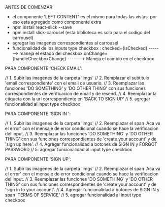 ANTES DE COMENZAR: 
- el componente 'LEFT CONTENT' es el mismo para todas las vistas. por eso esta agregado como componente extra
- npm install react-slick --save
- npm install slick-carousel  (esta biblioteca es solo para el codigo del carrousel)
- agregar las imagenes correspondientes al carrousel
- funcionalidad de los inputs type checkbox : 
    checked={isChecked} -------> maneja el estado del checkbox
    onChange={handleCheckboxChange} ------> Maneja el cambio en el checkbox


PARA COMPONENTE 'CHECK EMAIL':

// 1. Subir las imagenes de la carpeta 'imgs'
// 2. Remplazar el subtitulo 'email correspondiente' con el email de usuario.
// 3. Reemplazar las funciones 'DO SOMETHING' y 'DO OTHER THING' con sus funciones correspondientes   de verificacion de email y de resend.
// 4. Reemplazar la etiqueta <A> con la url correspondiente en 'BACK TO SIGN UP'
// 5. agregar funcionalidad al input type checkbox



PARA COMPONENTE 'SIGN IN ':

// 1. Subir las imagenes de la carpeta 'imgs'
// 2. Reemplazar el span 'Aca va el error' con el mensaje de error condicional cuando se hace la verificacion del input.
// 3. Reemplazar las funciones 'DO SOMETHING' y 'DO OTHER THING' con sus funciones correspondientes   de 'create your account' y de 'sign up here'.
// 4. Agregar funcionalidad a botones de SIGN IN y FORGOT PASSWORD
// 5. agregar funcionalidad al input type checkbox



PARA COMPONENTE 'SIGN UP':

// 1. Subir las imagenes de la carpeta 'imgs'
// 2. Reemplazar el span 'Aca va el error' con el mensaje de error condicional cuando se hace la verificacion del input.
// 3. Reemplazar las funciones 'DO SOMETHING' y 'DO OTHER THING' con sus funciones correspondientes   de 'create your account' y de 'sign in to your account'.
// 4. Agregar funcionalidad a botones de SIGN IN y span 'TERMS OF SERVICE'
// 5. agregar funcionalidad al input type checkbox




